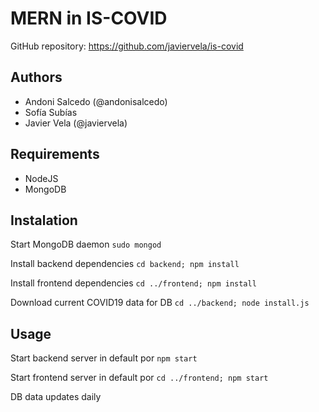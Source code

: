 # MERN in IS-COVID

GitHub repository: https://github.com/javiervela/is-covid

## Authors

- Andoni Salcedo (@andonisalcedo)
- Sofía Subías
- Javier Vela (@javiervela)

## Requirements

- NodeJS
- MongoDB

## Instalation

Start MongoDB daemon `sudo mongod`

Install backend dependencies `cd backend; npm install`

Install frontend dependencies `cd ../frontend; npm install`

Download current COVID19 data for DB `cd ../backend; node install.js`

## Usage

Start backend server in default por `npm start`

Start frontend server in default por `cd ../frontend; npm start`

DB data updates daily
